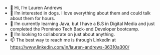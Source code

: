 - 👋 Hi, I’m Lauren Andrews
- 👀 I’m interested in dogs. I love everything about them and could talk about them for hours.
- 🌱 I’m currently learning Java, but I have a B.S in Digital Media and just completed the Promineo Tech Back-end Developer bootcamp.
- 💞️ I’m looking to collaborate on just about anything. 
- 📫 The best way to reach me is through LinkedIn at https://www.linkedin.com/in/lauren-andrews-36310a300/

<!---
DinkyInkyDog/DinkyInkyDog is a ✨ special ✨ repository because its `README.md` (this file) appears on your GitHub profile.
You can click the Preview link to take a look at your changes.
--->
